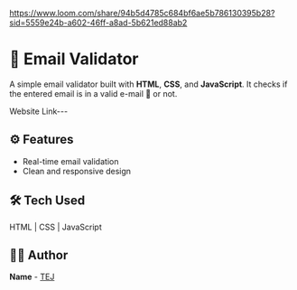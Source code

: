 https://www.loom.com/share/94b5d4785c684bf6ae5b786130395b28?sid=5559e24b-a602-46ff-a8ad-5b621ed88ab2
# 📧 Email Validator

A simple email validator built with **HTML**, **CSS**, and **JavaScript**. It checks if the entered email is in a valid e-mail 📨 or not.

Website Link--- 


## ⚙️ Features

- Real-time email validation   
- Clean and responsive design  

## 🛠️ Tech Used

HTML | CSS | JavaScript


## 👨‍💻 Author

**Name** - [TEJ](https://github.com/TEJ201104)
